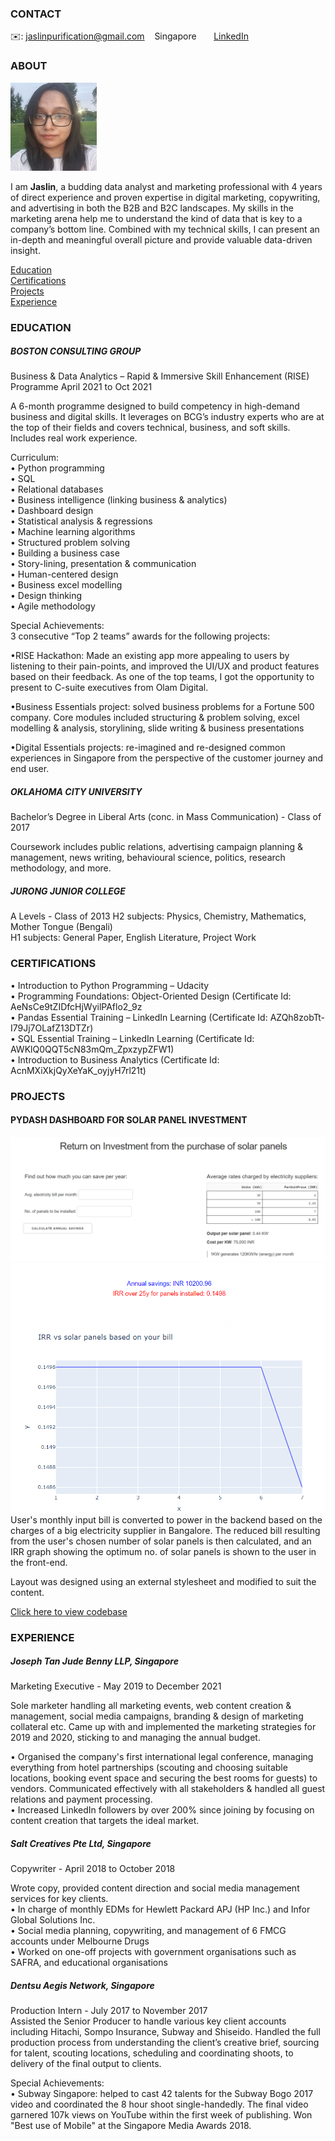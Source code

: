 <!-- CONTACT Section Starts -->
### CONTACT

<!-- Add your details -->
✉️: jaslinpurification@gmail.com 
&nbsp;&nbsp; Singapore 
&nbsp;&nbsp;&nbsp;&nbsp;&nbsp; [LinkedIn](https://www.linkedin.com/in/jaslin-purification/) 

<!-- CONTACT Section Ends -->

<!-- ABOUT Section Starts -->
### ABOUT
<!-- Add link to your picture -->

![alt text](images/rsz_1rsz_20201225_192037_1.jpg)

<!-- Add your details -->

I am __Jaslin__, a budding data analyst and marketing professional with 4 years of direct experience and proven expertise in digital marketing, copywriting, and advertising in both the B2B and B2C landscapes. My skills in the marketing arena help me to understand the kind of data that is key to a company’s bottom line. Combined with my technical skills, I can present an in-depth and meaningful overall picture and provide valuable data-driven insight.  


<!-- Add link to the sections -->
[Education](#education) <br>
[Certifications](#certifications) <br>
[Projects](#projects) <br>
[Experience](#experience) <br>

<!-- ABOUT Section Ends -->

<!-- EXPERIENCE Section Starts -->
### EDUCATION
<!-- Add your details -->
##### BOSTON CONSULTING GROUP
Business & Data Analytics – Rapid & Immersive Skill Enhancement (RISE) Programme 
April 2021 to Oct 2021

A 6-month programme designed to build competency in high-demand business and digital skills. It leverages on BCG’s industry experts who are at the top of their fields and covers technical, business, and soft skills. Includes real work experience.

Curriculum:<br>
• Python programming  <br>
• SQL<br>
• Relational databases<br>
• Business intelligence (linking business & analytics)<br>
• Dashboard design<br>
• Statistical analysis & regressions<br>
• Machine learning algorithms<br>
• Structured problem solving<br>
• Building a business case<br>
• Story-lining, presentation & communication<br>
• Human-centered design<br>
• Business excel modelling<br>
• Design thinking<br>
• Agile methodology<br>

Special Achievements:<br>
3 consecutive “Top 2 teams” awards for the following projects:

•RISE Hackathon: Made an existing app more appealing to users by listening to their pain-points, and improved the UI/UX and product features based on their feedback. As one of the top teams, I got the opportunity to present to C-suite executives from Olam Digital. 

•Business Essentials project: solved business problems for a Fortune 500 company. Core modules included structuring & problem solving, excel modelling & analysis, storylining, slide writing & business presentations

•Digital Essentials projects: re-imagined and re-designed common experiences in Singapore from the perspective of the customer journey and end user.
 	 	 	 	         
##### OKLAHOMA CITY UNIVERSITY
Bachelor’s Degree in Liberal Arts (conc. in Mass Communication) - Class of 2017

Coursework includes public relations, advertising campaign planning & management, news writing, behavioural science, politics, research methodology, and more.  

##### JURONG JUNIOR COLLEGE
A Levels - Class of 2013
H2 subjects: Physics, Chemistry, Mathematics, Mother Tongue (Bengali)  
H1 subjects: General Paper, English Literature, Project Work 

<!-- EDUCATION Section Ends -->

<!-- CERTIFICATIONS Section Starts -->
### CERTIFICATIONS
<!-- Add your details -->
•	Introduction to Python Programming – Udacity <br>
• Programming Foundations: Object-Oriented Design (Certificate Id: AeNsCe9tZIDfcHjWyilPAflo2_9z <br>
•	Pandas Essential Training – LinkedIn Learning (Certificate Id: AZQh8zobTt-I79Jj7OLafZ13DTZr) <br>
•	SQL Essential Training – LinkedIn Learning (Certificate Id: AWKlQ0QQT5cN83mQm_ZpxzypZFW1) <br>
• Introduction to Business Analytics (Certificate Id: AcnMXiXkjQyXeYaK_oyjyH7rl21t) <br>

<!-- EDUCATION Section Ends -->

<!-- PROJECTS Section Starts -->
### PROJECTS
<!-- Add your details -->

<!-- Add your details -->

#### PYDASH DASHBOARD FOR SOLAR PANEL INVESTMENT
![alt text](images/Dashboard_inputs.PNG)
![alt text](images/Dashboard_plot.PNG) <br> 
User's monthly input bill is converted to power in the backend based on the charges of a big electricity supplier in Bangalore. 
The reduced bill resulting from the user's chosen number of solar panels is then calculated, and an IRR graph showing the optimum no. of solar panels is shown to the user in the front-end. 

Layout was designed using an external stylesheet and modified to suit the content. 

[Click here to view codebase](app.py)


### EXPERIENCE <br>
<!-- Add your details -->

##### Joseph Tan Jude Benny LLP, Singapore 
Marketing Executive - May 2019 to December 2021 

Sole marketer handling all marketing events, web content creation & management, social media campaigns, branding & design of marketing collateral etc. Came up with and implemented the marketing strategies for 2019 and 2020, sticking to and managing the annual budget. <br>

•	Organised the company's first international legal conference, managing everything from hotel partnerships (scouting and choosing suitable locations, booking event space and securing the best rooms for guests) to vendors. Communicated effectively with all stakeholders & handled all guest relations and payment processing. <br>
•	Increased LinkedIn followers by over 200% since joining by focusing on content creation that targets the ideal market. <br> 

##### Salt Creatives Pte Ltd, Singapore <br>
Copywriter - April 2018 to October 2018 <br> 

Wrote copy, provided content direction and social media management services for key clients. <br>
•	In charge of monthly EDMs for Hewlett Packard APJ (HP Inc.) and Infor Global Solutions Inc. <br>
•	Social media planning, copywriting, and management of 6 FMCG accounts under Melbourne Drugs <br>
•	Worked on one-off projects with government organisations such as SAFRA, and educational organisations <br> 

##### Dentsu Aegis Network, Singapore <br>
Production Intern - July 2017 to November 2017 <br>
Assisted the Senior Producer to handle various key client accounts including Hitachi, Sompo Insurance, Subway and Shiseido. Handled the full production process from understanding the client’s creative brief, sourcing for talent, scouting locations, scheduling and coordinating shoots, to delivery of the final output to clients. <br>

Special Achievements: <br>
•	Subway Singapore: helped to cast 42 talents for the Subway Bogo 2017 video and coordinated the 8 hour shoot single-handedly. The final video garnered 107k views on YouTube within the first week of publishing. Won "Best use of Mobile" at the Singapore Media Awards 2018. 
